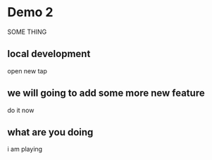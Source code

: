 # Demo 2

SOME THING 


## local development
 open new tap

 ## we will going to add some more new feature
  do it now
  ## what are you doing 

  i am playing 